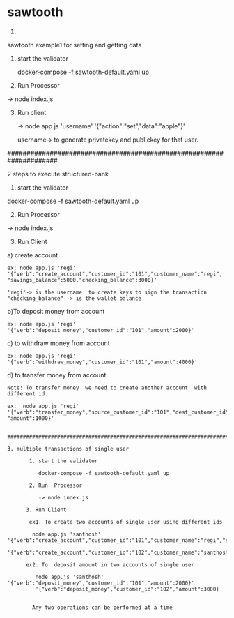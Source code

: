 # sawtooth  

1.
sawtooth example1 for setting and getting data 

1. start the validator
   
   docker-compose -f sawtooth-default.yaml up

2. Run  Processor

  -> node index.js

3. Run client
   
   -> node app.js  'username' '{"action":"set","data":"apple"}'

   username->  to generate  privatekey and publickey for that user.

#####################################################################

2  steps  to execute  structured-bank 

 1. start the validator
   
   docker-compose -f sawtooth-default.yaml up

2. Run  Processor

  -> node index.js

3. Run Client
  
  a) create account 
    
    ex: node app.js 'regi' '{"verb":"create_account","customer_id":"101","customer_name":"regi",                      "savings_balance":5000,"checking_balance":3000}'

    'regi'-> is the username  to create keys to sign the transaction
    "checking_balance" -> is the wallet balance
    
  b)To deposit money from account

    ex: node app.js 'regi' '{"verb":"deposit_money","customer_id":"101","amount":2000}'


  c) to withdraw money from account
    
    ex: node app.js 'regi' '{"verb":"withdraw_money","customer_id":"101","amount":4000}'
  
  d) to transfer money from account
    
    Note: To transfer money  we need to create another account  with  different id.

    ex:  node app.js 'regi' '{"verb":"transfer_money","source_customer_id":"101","dest_customer_id":"102", "amount":1000}'
    

    #######################################################################

    3. multiple transactions of single user 
        
           1. start the validator
   
              docker-compose -f sawtooth-default.yaml up

           2. Run  Processor

              -> node index.js

          3. Run Client

           ex1: To create two accounts of single user using different ids

            node app.js 'santhosh' '{"verb":"create_account","customer_id":"101","customer_name":"regi","savings_balance":5000,"checking_balance":3000}' 
            '{"verb":"create_account","customer_id":"102","customer_name":"santhosh","savings_balance":5000,"checking_balance":"3000"}'
         
          ex2: To  deposit amount in two accounts of single user
            
             node app.js 'santhosh'  '{"verb":"deposit_money","customer_id":"101","amount":2000}' 
             '{"verb":"deposit_money","customer_id":"102","amount":3000}

            
            Any two operations can be performed at a time

           
    
